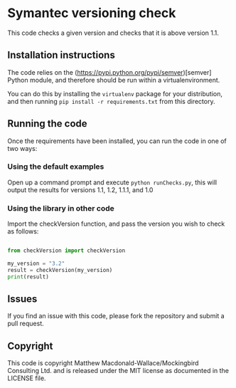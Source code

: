 # Symantec versioning check

This code checks a given version and checks that it is above version 1.1.

## Installation instructions

The code relies on the (https://pypi.python.org/pypi/semver)[semver] Python
module, and therefore should be run within a virtualenvironment.

You can do this by installing the `virtualenv` package for your distribution,
and then running `pip install -r requirements.txt` from this directory.

## Running the code

Once the requirements have been installed, you can run the code in one of two
ways:

### Using the default examples

Open up a command prompt and execute `python runChecks.py`, this will output
the results for versions 1.1, 1.2, 1.1.1, and 1.0

### Using the library in other code

Import the checkVersion function, and pass the version you wish to check as
follows:

```python

from checkVersion import checkVersion

my_version = "3.2"
result = checkVersion(my_version)
print(result)

```

## Issues

If you find an issue with this code, please fork the repository and submit a
pull request.

## Copyright

This code is copyright Matthew Macdonald-Wallace/Mockingbird Consulting Ltd.
and is released under the MIT license as documented in the LICENSE file.
